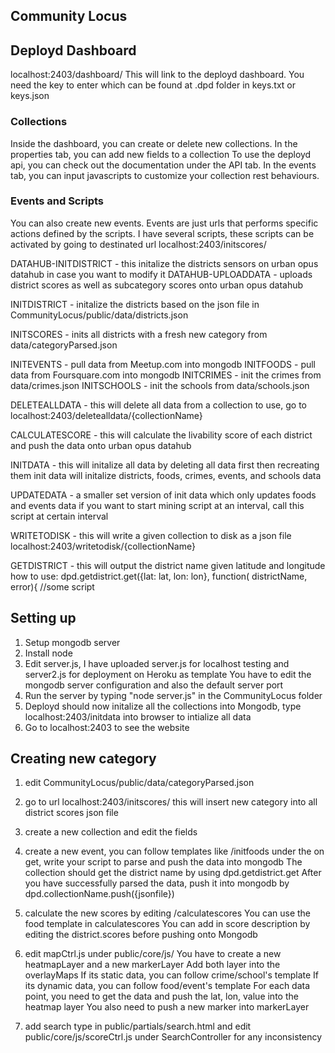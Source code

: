 ## Community Locus

## Deployd Dashboard
localhost:2403/dashboard/
This will link to the deployd dashboard.
You need the key to enter which can be found at .dpd folder in keys.txt or keys.json

### Collections
Inside the dashboard, you can create or delete new collections.
In the properties tab, you can add new fields to a collection
To use the deployd api, you can check out the documentation under the API tab.
In the events tab, you can input javascripts to customize your collection rest behaviours.

### Events and Scripts
You can also create new events. Events are just urls that performs specific actions defined by the scripts.
I have several scripts, these scripts can be activated by going to destinated url
localhost:2403/initscores/

DATAHUB-INITDISTRICT - this initalize the districts sensors on urban opus datahub in case you want to modify it
DATAHUB-UPLOADDATA - uploads district scores as well as subcategory scores onto urban opus datahub

INITDISTRICT - initalize the districts based on the json file in CommunityLocus/public/data/districts.json

INITSCORES - inits all districts with a fresh new category from data/categoryParsed.json

INITEVENTS - pull data from Meetup.com into mongodb
INITFOODS - pull data from Foursquare.com into mongodb
INITCRIMES - init the crimes from data/crimes.json
INITSCHOOLS - init the schools from data/schools.json

DELETEALLDATA - this will delete all data from a collection
to use, go to localhost:2403/deletealldata/{collectionName}

CALCULATESCORE - this will calculate the livability score of each district and push the data onto urban opus datahub

INITDATA - this will initalize all data by deleting all data first then recreating them
init data will initalize districts, foods, crimes, events, and schools data

UPDATEDATA - a smaller set version of init data which only updates foods and events data
if you want to start mining script at an interval, call this script at certain interval

WRITETODISK - this will write a given collection to disk as a json file
localhost:2403/writetodisk/{collectionName}

GETDISTRICT - this will output the district name given latitude and longitude
how to use: dpd.getdistrict.get({lat: lat, lon: lon}, function( districtName, error){ //some script

## Setting up

1. Setup mongodb server
2. Install node
3. Edit server.js, I have uploaded server.js for localhost testing and server2.js for deployment on Heroku as template
You have to edit the mongodb server configuration and also the default server port
4. Run the server by typing "node server.js" in the CommunityLocus folder
5. Deployd should now initalize all the collections into Mongodb, type localhost:2403/initdata into browser to intialize all data
6. Go to localhost:2403 to see the website

## Creating new category

1. edit CommunityLocus/public/data/categoryParsed.json

2. go to url localhost:2403/initscores/ this will insert new category into all district scores json file

3. create a new collection and edit the fields

4. create a new event, you can follow templates like /initfoods
under the on get, write your script to parse and push the data into mongodb
The collection should get the district name by using dpd.getdistrict.get
After you have successfully parsed the data, push it into mongodb by dpd.collectionName.push({jsonfile})

5. calculate the new scores by editing /calculatescores
You can use the food template in calculatescores
You can add in score description by editing the district.scores before pushing onto Mongodb

6. edit mapCtrl.js under public/core/js/
You have to create a new heatmapLayer and a new markerLayer
Add both layer into the overlayMaps
If its static data, you can follow crime/school's template
If its dynamic data, you can follow food/event's template
For each data point, you need to get the data and push the lat, lon, value into the heatmap layer
You also need to push a new marker into markerLayer

7. add search type in public/partials/search.html
and edit public/core/js/scoreCtrl.js under SearchController for any inconsistency
